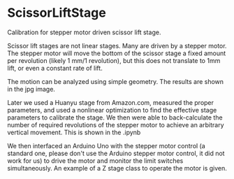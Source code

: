 # ScissorLiftStage
Calibration for stepper motor driven scissor lift stage.

Scissor lift stages are not linear stages. Many are driven by a stepper motor. The stepper motor will move the bottom of the scissor stage a fixed amount per revolution (likely 1 mm/1 revolution), but this does not translate to 1mm lift, or even a constant rate of lift.

The motion can be analyzed using simple geometry. The results are shown in the jpg image.


Later we used a Huanyu stage from Amazon.com, measured the proper parameters, and used a nonlinear optimization to find the effective stage parameters to calibrate the stage. We then were able to back-calculate the number of required revolutions of the stepper motor to achieve an arbitrary vertical movement. This is shown in the .ipynb

We then interfaced an Arduino Uno with the stepper motor control (a standard one, please don't use the Arduino stepper motor control, it did not work for us) to drive the motor and monitor the limit switches simultaneously. An example of a Z stage class to operate the motor is given.

